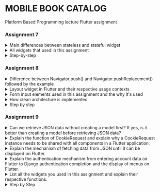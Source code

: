 # **MOBILE BOOK CATALOG**

Platform Based Programming lecture Flutter assignment

### Assignment 7

<details>
<summary>Main differences between stateless and stateful widget</summary>

- **Stateful widget** : dynamic and usually used for mutable state like data changes or content that react to user interaction, flexible for dynamic data but less efficient since it requires state management, example of dynamic contents are forms and pages that display dynamic data.

- **Stateless widget** : static and doesn't hold mutable state, new instance is needed when update wanted, more efficient because it doesn't maintain state, example of static contents that doesn't change are icons and labels.
    
</details>

<details>
<summary>All widgets that used in this assignment</summary>
    
- **AppBar** : bar on the top of the screen to show title of the application
- **BookCard** : stateless custom widget to display book items
- **InkWell** : widget to make the area interactive and responsive, in this assignment is to react and show snackbar when the bookcard tapped
- **SnackBar** : pop up temporary message on the bottom of the screen when bookcard is tapped
- **SingleChildScrollView** : wrap content and make it into a single widget that can be scrolled
- **Scaffold** : basic Material Design visual layout structure and provide API for showing snackbars
- **Material** : provides Material Design visual structure to give visual style for the app
</details>

<details>
<summary>Step-by-step</summary>
    
1. Make new flutter project by running `flutter create book_catalog`
2. Make `menu.dart` inside `book_catalog/lib` then add `import 'package:flutter/material.dart';` to use Flutter Material widget
3. Delete `MyHomePage` class and `_MyHomePageState` class in `main.dart` then import `import 'package:book_catalog/menu.dart';` to import MyHomePage class from `menu.dart`
4. Change scheme color to `Colors.teal.shade700` to change application theme color
5. Replace `home: const MyHomePage(title: 'Flutter Demo Home Page'),` with `home: MyHomePage(),`
6. Add ShopItem class to define type of name and icon of item
    ```
    class ShopItem {
      final String name;
      final IconData icon;

      ShopItem(this.name, this.icon);
    }
    ```
7. Make MyHomePage class extending StatelessWidget
8. Add this following code to add items with names and icons defined
    ```
    final List<ShopItem> items = [
      ShopItem("Lihat Item", Icons.checklist),
      ShopItem("Tambah Item", Icons.add_shopping_cart),
      ShopItem("Logout", Icons.logout),
    ];
    ```
9. Then overwrite the Widget build to return appbar, title, and items' cards
10. Make `ShopCard` class extending `StatelessWidget` to define the snackbar when the card tapped
11. Change the styling of appbar, card, and text color
</details>

### Assignment 8

<details>
<summary>Difference between Navigator.push() and Navigator.pushReplacement() followed by the example</summary>
    
- **`Navigator.push()`**
Switch screen to new route and adding the new page to stack of routes managed by Navigator. By adding to the stack, user can navigate back to the previous page using back button, for example:
    
    ```
    Navigator.push(context, MaterialPageRoute(builder: (context) => const BookFormPage()));
    ```

    In this assignment, `Navigator.push()` is used on the list tile of left drawer to switch to form page. It's used so the user can switch back to the Home Page by using back button instead of quitting the application.

- **`Navigator.pushReplacement()`**
Switch screen to new route and replace the current route on the stack with the new route. By replacing the route, user can't navigate back to the previous page, for example:

    ```
    Navigator.pushReplacement(
                  context,
                  MaterialPageRoute(
                    builder: (context) => MyHomePage(),
                  ));
    ```

    In the list tile of left drawer, `Navigator.pushReplacement()` is used for Home page menu to prevent navigating back to other screens and make sure the Home Page is the main screen of user. It also makes the user experience and application flow better. For example, by navigating from Book Form page to Home Page by the drawer then navigating back, the screen shows up Home Page with the drawer opened instead of the Book Form page.
</details>
    
<details>
<summary>Layout widget in Flutter and their respective usage contexts</summary>
    
1. **Container** : contain other widgets and where to apply styling properties such as padding, margin, etc. It's used to wrap individual widgets with it's own layout behavior. Container is also usually used to create more complex layout containing widgets with decoration.
2. **Column** : widget that displays it's children in a single vertical array. It's usually used to create vertical lists or menus.
3. **GridView** : widget that creates a scrollable 2D arrays of widgets. It's used to diplay grid of items, in this assignment it's used to display cards.
4. **ListView** : provide scrollable list of widget arranged linearly. Used to display large number of children that might not fit the screen for example a menu with lots of products.
5. **Expanded** : widget that expands a child of widget (Row, Column, Flex) so that the child take up the remaining available space. Used to create flexible layouts and distribute available space among multiple child widgets.
6. **Stack** : widget that allows overlaying multiple widgets on top of each other. Used to create complex layouts where widgets or UI need to be positioned relative to one another.
7. **Row** : widget that displays it's children in a single horizontal array. Usually used to create horizontal lists or navigatior bar.
</details>
    
<details>
<summary>Form input elements used in this assignment and the why it's used</summary> 

1. **TextFormField** : associated to each input form field and capture input of name, amount, and description. TextFormField is also followed by `decoration` to show message of expected input, `onChanged` to update input changed, and `validator` to show message when input is invalid.
2. **ElevatedButton** : used to validate input, reset form, save input, and return AlertDialog.
3. **AlertDialog** : used to display the form data by pop-up dialog and show data inputted.
</details>
    
<details>
<summary>How clean architecture is implemented</summary>

- Clean architecture is done by doing separation of concerns and organizing codebase in layers. Generally, it's implemented by identifying layers, defining dependencies between layers, separating UI and business logic, writing unit test, implementing use case, etc. In this assignment, simple clean architecture implemented with the use of `screens` and `widgets` directories. `screens` directory is used to organize dart file of application pages while `widgets` is to organize file of shop cards and left drawer. Cleaner architecture makes it easier to test, modify, and manage application.
    
</details>    

<details>
<summary>Step by step</summary>
    
1. Create `left_drawer.dart` then make `LeftDrawer` class extending StatelessWidget
2. Add `ListTile` of `Halaman Utama` and `Tambah Produk` in `LeftDrawer` routing
3. Add drawer header in `LeftDrawer` class then decorate the text with aligment and style
4. import drawer widget in `menu.dart` then add the drawer in widget build by `drawer: const LeftDrawer()`
5. Create new `book_form.dart` then make `ShopFormPage` and `_ShopFormPageState` class
6. Make appbar of form page, import drawer page then add the drawer on widget build
7. Make `_formKey` variable as a handler of form state, validation, and storage then add it on form body
8. Create `_name`, `_price`, and `_description` variables to store input from each field
9. Create `Column` widget as a child and 3 `TextFormField` widget of name, amount, and description input wrapped in `Padding` as the child of `Column`
10. Add `onChanged` to get input changes and `validator` to show message if the input is invalid for each input form
11. Create `ElevatedButton` in `Padding` in `Align` added with style of button color, onPressed to validate input, and text to show the button text
12. Add `AlertDialog()` in `showDialog()` if the input is valid in onPressed to display name, amount, and description inputted by user when the user click the button
13. Add route to BookFormPage with `Navigator.push()` in `Tambah Produk` of the left drawer and onTap of shop card by checking if the card name is `Tambah Buku`
14. Redesign the application by changing icon and background colors
15. Refactor the file by moving `book_form.dart` and `menu.dart` to `screens` directory, create `shop_card.dart` in `widgets` directory and move `ShopItem` and `ShopCard` class to it
16. Accomplish bonus by making Book model in `book_model.dart` inside `models` directory and create `daftar_buku.dart` inside `screens` directory
17. In `daftar_buku.dart`, create `BookListPage` class that return ListTile of text of book name, amount, and description (for this assignment, the books are still static defined when routing to daftar buku page)
18. Add `Daftar Buku` ListTile inside left drawer widget and add routing to daftar buku page inside the list tile and `Lihat Buku` shop card
</details>
    
### Assignment 9
    
<details>
<summary>Can we retrieve JSON data without creating a model first? If yes, is it better than creating a model before retrieving JSON data?</summary>
    
We can retrieve JSON data without creating a model first, it's done by manual parsing. For a smaller and more flexible in handling various JSON formats, manual parsing is better. But for a larger project and more complex, models can provide clear structure and safety.
</details>

<details>
<summary>Explain the function of CookieRequest and explain why a CookieRequest instance needs to be shared with all components in a Flutter application.</summary>
    
Function of CookieRequest:
- Creating HTTP requests with cookies : It's commonly used for maintaining session information, user authentication, and other data.
- Handling authentication : it's used to manage the process of verifying the identity of a user through credentials or tokens.

CookieRequest instance needs to be shared with all components for state managing. If the CookieRequest instance holds state related to user authentication, session management, or other user-specific information stored in cookies, sharing it ensures that all components have access to the latest information. Sharing CookieRequest also ensure consistency behavior specifically for global configurations.

</details>
    
<details>
<summary>Explain the mechanism of fetching data from JSON until it can be displayed on Flutter.</summary>
    
HTTP requests' made to a server that provides JSON data then when it's received the data is parsed to Dart objects using libraries like `dart:convert`. The information is extracted and used to populate Flutter widgets. The data will be rendered and displayed as the content in Flutter widgets.
</details>

<details>
<summary>Explain the authentication mechanism from entering account data on Flutter to Django authentication completion and the display of menus on Flutter.</summary>

The data in Flutter input form is sent via HTTP request to Django server. The data will be verified the credentials using the auth systems. If success, Django will return authentication tokens to Flutter and used to fetch menu data. When fetching, the tokens is included in the headers for authorizations.
</details>
    
<details>
<summary>List all the widgets you used in this assignment and explain their respective functions.</summary>

- ListView : widget that displays a scrollable list of widgets
- FutureBuilder : widget that simplifies the process of working with asynchronous operations
- AppBar : material design widget that represents the top app bar
- ElevatedButton : widget that represents a material design raised button
</details>
    
<details>
<summary>Step by Step</summary>    

1. Make Django authentication page returning JSON response in Django project
2. Create login page and connect it with Django project
3. Make custom model of project Item
4. Fetch data from Django to be displayed in Flutter project
5. Create list_product.dart to display the item and add it to left drawer and shop card
6. Implement logout in Django and connect the Flutter by fetching to the Django logout URL
7. Imlement 1 bonus by changing the endpoint JSON to `json/user` and give CookieRequest
</details>